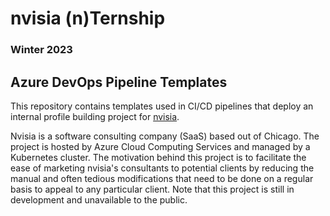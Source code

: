 # nvisia (n)Ternship

### Winter 2023

## Azure DevOps Pipeline Templates

This repository contains templates used in CI/CD pipelines that deploy an internal profile building project for [nvisia](https://www.nvisia.com/).

Nvisia is a software consulting company (SaaS) based out of Chicago. The project is hosted by Azure Cloud Computing Services and managed by a Kubernetes cluster. The motivation behind this project is to facilitate the ease of marketing nvisia's consultants to potential clients by reducing the manual and often tedious modifications that need to be done on a regular basis to appeal to any particular client. Note that this project is still in development and unavailable to the public.
